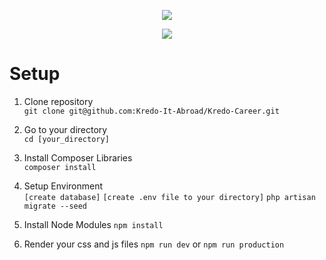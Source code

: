 <p align="center"><img src="https://laravel.com/assets/img/components/logo-laravel.svg"></p>

<p align="center">
	<a href="https://kredo.jp/">
		<img src="https://kredo.jp/wp/wp-content/themes/kreedo-theme/images/common/logo_top.png">
	</a>
</p>

Setup
===========
1. Clone repository<br>
`git clone git@github.com:Kredo-It-Abroad/Kredo-Career.git`

2. Go to your directory<br>
`cd [your_directory]`

3. Install Composer Libraries<br>
`composer install`

5. Setup Environment<br>
`[create database]`
`[create .env file to your directory]`
`php artisan migrate --seed`

6. Install Node Modules
`npm install`

6. Render your css and js files
`npm run dev` or `npm run production`